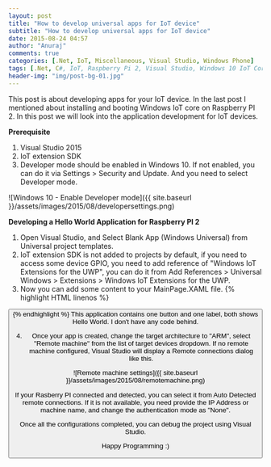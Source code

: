 ```yaml
---
layout: post
title: "How to develop universal apps for IoT device"
subtitle: "How to develop universal apps for IoT device"
date: 2015-08-24 04:57
author: "Anuraj"
comments: true
categories: [.Net, IoT, Miscellaneous, Visual Studio, Windows Phone]
tags: [.Net, C#, IoT, Raspberry Pi 2, Visual Studio, Windows 10 IoT Core]
header-img: "img/post-bg-01.jpg"
---
```

This post is about developing apps for your IoT device. In the last post I mentioned about installing and booting Windows IoT core on Raspberry PI 2. In this post we will look into the application development for IoT devices. 

**Prerequisite**


1.  Visual Studio 2015
2.  IoT extension SDK
3.  Developer mode should be enabled in Windows 10. If not enabled, you can do it via Settings > Security and Update. And you need to select Developer mode.

![Windows 10 - Enable Developer mode]({{ site.baseurl }}/assets/images/2015/08/developersettings.png)


**Developing a Hello World Application for Raspberry PI 2**


1.  Open Visual Studio, and Select Blank App (Windows Universal) from Universal project templates.
2.  IoT extension SDK is not added to projects by default, if you need to access some device GPIO, you need to add reference of "Windows IoT Extensions for the UWP", you can do it from Add References > Universal Windows > Extensions > Windows IoT Extensions for the UWP.
3.  Now you can add some content to your MainPage.XAML file.
{% highlight HTML linenos %}
<Grid Background="{ThemeResource ApplicationPageBackgroundThemeBrush}">
    <Grid.RowDefinitions>
        <RowDefinition />
        <RowDefinition />
    </Grid.RowDefinitions>
    <Button HorizontalAlignment="Center" Grid.Row="0" Content="Hello World" FontSize="65" />
    <TextBlock Grid.Row="1" Style="{StaticResource HeaderTextBlockStyle}" 
            VerticalAlignment="Center" FontSize="100" HorizontalAlignment="Center" Text="Hello World" />
</Grid>
{% endhighlight %}
This application contains one button and one label, both shows Hello World. I don't have any code behind.

4.  Once your app is created, change the target architecture to "ARM", select "Remote machine" from the list of target devices dropdown. If no remote machine configured, Visual Studio will display a Remote connections dialog like this.

![Remote machine settings]({{ site.baseurl }}/assets/images/2015/08/remotemachine.png)

If your Rasberry PI connected and detected, you can select it from Auto Detected remote connections. If it is not available, you need provide the IP Address or machine name, and change the authentication mode as "None".

Once all the configurations completed, you can debug the project using Visual Studio.

Happy Programming :)
